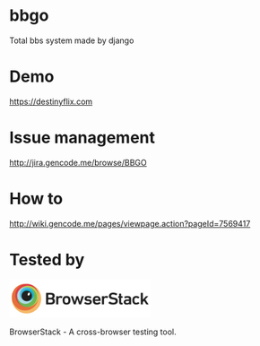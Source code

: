# bbgo
Total bbs system made by django

# Demo
https://destinyflix.com

# Issue management
http://jira.gencode.me/browse/BBGO

# How to
http://wiki.gencode.me/pages/viewpage.action?pageId=7569417

# Tested by
<a href="https://www.browserstack.com/">
<img src="./docs/browserstack.png" width="50%">
</a>

BrowserStack - A cross-browser testing tool.
